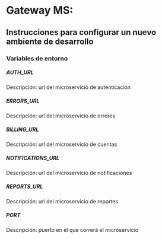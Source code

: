 # Gateway MS:

## Instrucciones para configurar un nuevo ambiente de desarrollo

### Variables de entorno

##### AUTH_URL

Descripción: url del microservicio de autenticación

##### ERRORS_URL

Descripción: url del microservicio de errores

##### BILLING_URL

Descripción: url del microservicio de cuentas

##### NOTIFICATIONS_URL

Descripción: url del microservicio de notificaciones

##### REPORTS_URL

Descripción: url del microservicio de reportes

##### PORT

Descripción: puerto en el que correrá el microservicio
